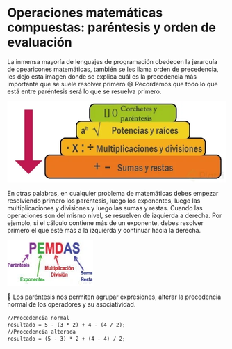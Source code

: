 # Operaciones matemáticas compuestas: paréntesis y orden de evaluación

La inmensa mayoría de lenguajes de programación obedecen la jerarquía de opearicones matemáticas, también se les llama orden de precedencia, les dejo esta imagen donde se explica cuál es la precedencia más importante que se suele resolver primero 😄 Recordemos que todo lo que está entre paréntesis será lo que se resuelva primero.

![Grafico](./../src/06.webp)

En otras palabras, en cualquier problema de matemáticas debes empezar resolviendo primero los paréntesis, luego los exponentes, luego las multiplicaciones y divisiones y luego las sumas y restas. Cuando las operaciones son del mismo nivel, se resuelven de izquierda a derecha. Por ejemplo, si el cálculo contiene más de un exponente, debes resolver primero el que esté más a la izquierda y continuar hacia la derecha.

![Otro Grafico](./../src/07.webp)

📌 Los paréntesis nos permiten agrupar expresiones, alterar la precedencia normal de los operadores y su asociatividad.

```
//Procedencia normal
resultado = 5 - (3 * 2) + 4 - (4 / 2);
//Procedencia alterada
resultado = (5 - 3) * 2 + (4 - 4) / 2;
```

